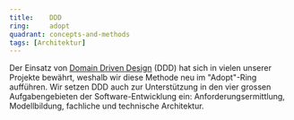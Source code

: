 ```yaml
---
title:    DDD  
ring:     adopt 
quadrant: concepts-and-methods
tags: [Architektur]
---
```


Der Einsatz von [Domain Driven Design][ddd] (DDD) hat sich in vielen unserer Projekte bewährt, weshalb wir diese Methode
neu im "Adopt"-Ring aufführen. Wir setzen DDD auch zur Unterstützung in den vier grossen Aufgabengebieten der
Software-Entwicklung ein: Anforderungsermittlung, Modellbildung, fachliche und technische Architektur.

[ddd]: https://martinfowler.com/tags/domain%20driven%20design.html
